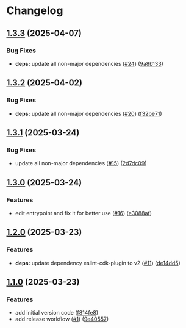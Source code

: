 # Changelog

## [1.3.3](https://github.com/hassma/cdk-gitlab-codepipeline/compare/cdk-gitlab-codepipeline-v1.3.2...cdk-gitlab-codepipeline-v1.3.3) (2025-04-07)


### Bug Fixes

* **deps:** update all non-major dependencies ([#24](https://github.com/hassma/cdk-gitlab-codepipeline/issues/24)) ([9a8b133](https://github.com/hassma/cdk-gitlab-codepipeline/commit/9a8b1330956326c68ab652f98ec520e75f2fb70d))

## [1.3.2](https://github.com/hassma/cdk-gitlab-codepipeline/compare/cdk-gitlab-codepipeline-v1.3.1...cdk-gitlab-codepipeline-v1.3.2) (2025-04-02)


### Bug Fixes

* **deps:** update all non-major dependencies ([#20](https://github.com/hassma/cdk-gitlab-codepipeline/issues/20)) ([f32be71](https://github.com/hassma/cdk-gitlab-codepipeline/commit/f32be718ae8d51a5cc5624ef03ece4dfd616989d))

## [1.3.1](https://github.com/hassma/cdk-gitlab-codepipeline/compare/cdk-gitlab-codepipeline-v1.3.0...cdk-gitlab-codepipeline-v1.3.1) (2025-03-24)


### Bug Fixes

* update all non-major dependencies ([#15](https://github.com/hassma/cdk-gitlab-codepipeline/issues/15)) ([2d7dc09](https://github.com/hassma/cdk-gitlab-codepipeline/commit/2d7dc096f875e135aaadb1f8bcfb51a75219f397))

## [1.3.0](https://github.com/hassma/cdk-gitlab-codepipeline/compare/cdk-gitlab-codepipeline-v1.2.0...cdk-gitlab-codepipeline-v1.3.0) (2025-03-24)


### Features

* edit entrypoint and fix it for better use ([#16](https://github.com/hassma/cdk-gitlab-codepipeline/issues/16)) ([e3088af](https://github.com/hassma/cdk-gitlab-codepipeline/commit/e3088af299f9afffc7921afb67f91e36d907f726))

## [1.2.0](https://github.com/hassma/cdk-gitlab-codepipeline/compare/cdk-gitlab-codepipeline-v1.1.0...cdk-gitlab-codepipeline-v1.2.0) (2025-03-23)

### Features

- **deps:** update dependency eslint-cdk-plugin to v2 ([#11](https://github.com/hassma/cdk-gitlab-codepipeline/issues/11)) ([de14dd5](https://github.com/hassma/cdk-gitlab-codepipeline/commit/de14dd5da7a5dfe94192c78cd2237db4732ab774))

## [1.1.0](https://github.com/hassma/cdk-gitlab-codepipeline/compare/cdk-gitlab-codepipeline-v1.0.0...cdk-gitlab-codepipeline-v1.1.0) (2025-03-23)

### Features

- add initial version code ([f814fe8](https://github.com/hassma/cdk-gitlab-codepipeline/commit/f814fe839d54e67b15b4c1e0d60188b415089f08))
- add release workflow ([#1](https://github.com/hassma/cdk-gitlab-codepipeline/issues/1)) ([9e40557](https://github.com/hassma/cdk-gitlab-codepipeline/commit/9e40557d01a813d7103c6a1d3dce4d2d630d2e18))
